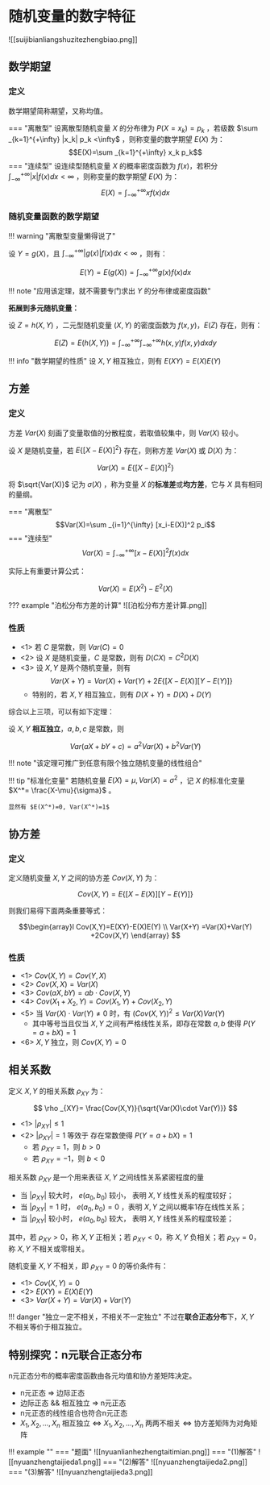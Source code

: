 
# 随机变量的数字特征

![[suijibianliangshuzitezhengbiao.png]]

## 数学期望

### 定义

数学期望简称期望，又称均值。

=== "离散型"
	设离散型随机变量 $X$ 的分布律为 $P(X= x_k)= p_k$ ，若级数 $\sum _{k=1}^{+\infty} |x_k| p_k <\infty$ ，则称变量的数学期望 $E(X)$ 为：
	$$E(X)=\sum _{k=1}^{+\infty} x_k p_k$$
=== "连续型"
	设连续型随机变量 $X$ 的概率密度函数为 $f(x)$，若积分 $\int _{-\infty}^{+\infty} |x|f(x)dx <\infty$ ，则称变量的数学期望 $E(X)$ 为：
	$$E(X)=\int _{-\infty}^{+\infty} xf(x)dx$$

### 随机变量函数的数学期望

!!! warning "离散型变量懒得说了"

设 $Y=g(X)$，且 $\int _{-\infty}^{+\infty} |g(x)|f(x)dx <\infty$ ，则有：

$$
E(Y)=E(g(X)) = \int _{-\infty}^{+\infty} g(x)f(x)dx
$$

!!! note "应用该定理，就不需要专门求出 $Y$ 的分布律或密度函数"

**拓展到多元随机变量：**

设 $Z=h(X,Y)$ ，二元型随机变量 $(X,Y)$ 的密度函数为 $f(x,y)$，$E(Z)$ 存在，则有：

$$
E(Z)=E(h(X,Y))=\int _{-\infty}^{+\infty} \int _{-\infty}^{+\infty} h(x,y)f(x,y)dxdy
$$

!!! info "数学期望的性质"
	设 $X,Y$ 相互独立，则有 $E(XY)=E(X)E(Y)$

## 方差

### 定义

方差 $Var(X)$ 刻画了变量取值的分散程度，若取值较集中，则 $Var(X)$ 较小。

设 $X$ 是随机变量，若 $E\{[X-E(X)]^2\}$ 存在，则称方差 $Var(X)$ 或 $D(X)$ 为：

$$
Var(X)=E\{[X-E(X)]^2\}
$$

将 $\sqrt{Var(X)}$ 记为 $\sigma(X)$ ，称为变量 $X$ 的**标准差**或**均方差**，它与 $X$ 具有相同的量纲。

=== "离散型"
	$$Var(X)=\sum _{i=1}^{\infty} [x_i-E(X)]^2 p_i$$
=== "连续型"
	$$Var(X)=\int _{-\infty}^{+\infty} [x-E(X)]^2f(x) dx$$

实际上有重要计算公式：

$$
Var(X)=E(X^2) -E^2(X)
$$

??? example "泊松分布方差的计算"
	![[泊松分布方差计算.png]]

### 性质

- <1> 若 $C$ 是常数，则 $Var(C)=0$
- <2> 设 $X$ 是随机变量，$C$ 是常数，则有 $D(CX)=C^2D(X)$
- <3> 设 $X,Y$ 是两个随机变量，则有 $$Var(X+Y)=Var(X)+Var(Y)+2E\{[X-E(X)][Y-E(Y)]\}$$
	- 特别的，若 $X,Y$ 相互独立，则有 $D(X+Y)=D(X) +D(Y)$


综合以上三项，可以有如下定理：

设 $X,Y$ **相互独立**，$a,b,c$ 是常数，则

$$
Var(aX+bY+c)=a^2Var(X) +b^2Var(Y)
$$

!!! note "该定理可推广到任意有限个独立随机变量的线性组合"

!!! tip "标准化变量"
	若随机变量 $E(X)=\mu, Var(X)=\sigma^2$ ，记 $X$ 的标准化变量 $X^*= \frac{X-\mu}{\sigma}$ 。
	
	显然有 $E(X^*)=0, Var(X^*)=1$

## 协方差

### 定义

定义随机变量 $X,Y$ 之间的协方差 $Cov(X,Y)$ 为：

$$
Cov(X,Y)=E\{[X-E(X)][Y-E(Y)]\}
$$

则我们易得下面两条重要等式：

$$\begin{array}l
Cov(X,Y)=E(XY)-E(X)E(Y) \\
Var(X+Y) =Var(X)+Var(Y) +2Cov(X,Y)
\end{array}
$$

### 性质

- <1> $Cov(X,Y)=Cov(Y,X)$
- <2> $Cov(X,X)=Var(X)$
- <3> $Cov(aX,bY)=ab\cdot Cov(X,Y)$
- <4> $Cov(X_1 +X_2,Y)=Cov(X _1,Y) +Cov(X_2, Y)$
- <5> 当 $Var(X)\cdot Var(Y)\ne 0$ 时，有 $(Cov(X,Y))^2\le Var(X)Var(Y)$
	- 其中等号当且仅当 $X,Y$ 之间有严格线性关系，即存在常数 $a,b$ 使得 $P(Y=a+bX)=1$
- <6> $X,Y$ 独立，则 $Cov(X,Y)=0$

## 相关系数

定义 $X,Y$ 的相关系数 $\rho_{XY}$ 为：

$$
\rho _{XY}= \frac{Cov(X,Y)}{\sqrt{Var(X)\cdot Var(Y)}}
$$

- <1> $|\rho_{XY}| \le 1$
- <2> $|\rho_{XY}|=1$ 等效于 存在常数使得 $P(Y=a+bX)=1$
	- 若 $\rho_{XY}=1$，则 $b\gt 0$
	- 若 $\rho_{XY}=-1$，则 $b\lt 0$

相关系数 $\rho_{XY}$ 是一个用来表征 $X,Y$ 之间线性关系紧密程度的量

- 当 $|\rho_{XY}|$ 较大时， $e(a_0, b_0)$ 较小， 表明 $X,Y$ 线性关系的程度较好；
- 当 $|\rho_{XY}|=1$ 时， $e(a_0, b_0)=0$ ，表明 $X,Y$ 之间以概率1存在线性关系；
- 当 $|\rho_{XY}|$ 较小时， $e(a_0, b_0)$ 较大， 表明 $X,Y$ 线性关系的程度较差；

其中，若 $\rho_{XY}\gt 0$，称 $X,Y$ 正相关；若 $\rho_{XY}\lt 0$，称 $X,Y$ 负相关；若 $\rho_{XY}= 0$，称 $X,Y$ 不相关或零相关。

随机变量 $X,Y$ 不相关，即 $\rho_{XY}=0$ 的等价条件有：

- <1> $Cov(X,Y)=0$
- <2> $E(XY)=E(X)E(Y)$
- <3> $Var(X+Y)=Var(X) +Var(Y)$

!!! danger "独立一定不相关，不相关不一定独立"
	不过在**联合正态分布**下，$X,Y$ 不相关等价于相互独立。


## 特别探究：n元联合正态分布

n元正态分布的概率密度函数由各元均值和协方差矩阵决定。

- n元正态 $\Rightarrow$ 边际正态
- 边际正态 && 相互独立 $\Rightarrow$ n元正态
- n元正态的线性组合也符合n元正态
- $X_1, X_2, ...,X_n$ 相互独立 $\Leftrightarrow$ $X_1, X_2, ...,X_n$ 两两不相关 $\Leftrightarrow$ 协方差矩阵为对角矩阵

!!! example ""
	=== "题面"
		![[nyuanlianhezhengtaitimian.png]]
	=== "(1)解答"
		![[nyuanzhengtaijieda1.png]]
	=== "(2)解答"
		![[nyuanzhengtaijieda2.png]]
	=== "(3)解答"
		![[nyuanzhengtaijieda3.png]]


